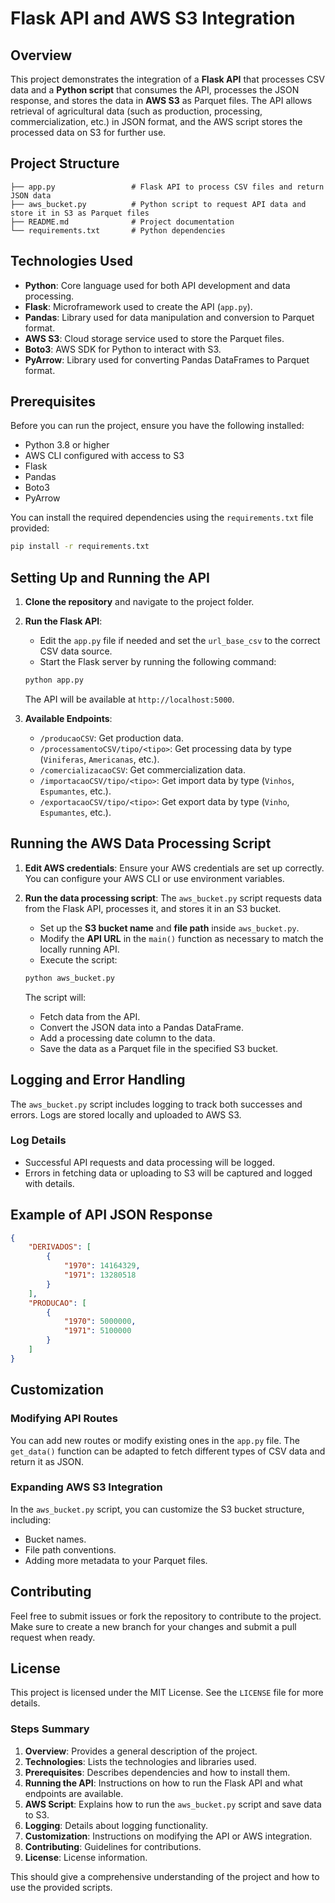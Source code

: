 # Flask API and AWS S3 Integration

## Overview

This project demonstrates the integration of a **Flask API** that processes CSV data and a **Python script** that consumes the API, processes the JSON response, and stores the data in **AWS S3** as Parquet files. The API allows retrieval of agricultural data (such as production, processing, commercialization, etc.) in JSON format, and the AWS script stores the processed data on S3 for further use.

## Project Structure

```
├── app.py                 # Flask API to process CSV files and return JSON data
├── aws_bucket.py          # Python script to request API data and store it in S3 as Parquet files
├── README.md              # Project documentation
└── requirements.txt       # Python dependencies
```

## Technologies Used

- **Python**: Core language used for both API development and data processing.
- **Flask**: Microframework used to create the API (`app.py`).
- **Pandas**: Library used for data manipulation and conversion to Parquet format.
- **AWS S3**: Cloud storage service used to store the Parquet files.
- **Boto3**: AWS SDK for Python to interact with S3.
- **PyArrow**: Library used for converting Pandas DataFrames to Parquet format.

## Prerequisites

Before you can run the project, ensure you have the following installed:

- Python 3.8 or higher
- AWS CLI configured with access to S3
- Flask
- Pandas
- Boto3
- PyArrow

You can install the required dependencies using the `requirements.txt` file provided:

```bash
pip install -r requirements.txt
```

## Setting Up and Running the API

1. **Clone the repository** and navigate to the project folder.

2. **Run the Flask API**:
   - Edit the `app.py` file if needed and set the `url_base_csv` to the correct CSV data source.
   - Start the Flask server by running the following command:

   ```bash
   python app.py
   ```

   The API will be available at `http://localhost:5000`.

3. **Available Endpoints**:
   - `/producaoCSV`: Get production data.
   - `/processamentoCSV/tipo/<tipo>`: Get processing data by type (`Viniferas`, `Americanas`, etc.).
   - `/comercializacaoCSV`: Get commercialization data.
   - `/importacaoCSV/tipo/<tipo>`: Get import data by type (`Vinhos`, `Espumantes`, etc.).
   - `/exportacaoCSV/tipo/<tipo>`: Get export data by type (`Vinho`, `Espumantes`, etc.).

## Running the AWS Data Processing Script

1. **Edit AWS credentials**:
   Ensure your AWS credentials are set up correctly. You can configure your AWS CLI or use environment variables.

2. **Run the data processing script**:
   The `aws_bucket.py` script requests data from the Flask API, processes it, and stores it in an S3 bucket.

   - Set up the **S3 bucket name** and **file path** inside `aws_bucket.py`.
   - Modify the **API URL** in the `main()` function as necessary to match the locally running API.
   - Execute the script:

   ```bash
   python aws_bucket.py
   ```

   The script will:
   - Fetch data from the API.
   - Convert the JSON data into a Pandas DataFrame.
   - Add a processing date column to the data.
   - Save the data as a Parquet file in the specified S3 bucket.

## Logging and Error Handling

The `aws_bucket.py` script includes logging to track both successes and errors. Logs are stored locally and uploaded to AWS S3. 

### Log Details

- Successful API requests and data processing will be logged.
- Errors in fetching data or uploading to S3 will be captured and logged with details.

## Example of API JSON Response

```json
{
    "DERIVADOS": [
        {
            "1970": 14164329,
            "1971": 13280518
        }
    ],
    "PRODUCAO": [
        {
            "1970": 5000000,
            "1971": 5100000
        }
    ]
}
```

## Customization

### Modifying API Routes

You can add new routes or modify existing ones in the `app.py` file. The `get_data()` function can be adapted to fetch different types of CSV data and return it as JSON.

### Expanding AWS S3 Integration

In the `aws_bucket.py` script, you can customize the S3 bucket structure, including:
- Bucket names.
- File path conventions.
- Adding more metadata to your Parquet files.

## Contributing

Feel free to submit issues or fork the repository to contribute to the project. Make sure to create a new branch for your changes and submit a pull request when ready.

## License

This project is licensed under the MIT License. See the `LICENSE` file for more details.

### Steps Summary

1. **Overview**: Provides a general description of the project.
2. **Technologies**: Lists the technologies and libraries used.
3. **Prerequisites**: Describes dependencies and how to install them.
4. **Running the API**: Instructions on how to run the Flask API and what endpoints are available.
5. **AWS Script**: Explains how to run the `aws_bucket.py` script and save data to S3.
6. **Logging**: Details about logging functionality.
7. **Customization**: Instructions on modifying the API or AWS integration.
8. **Contributing**: Guidelines for contributions.
9. **License**: License information.

This should give a comprehensive understanding of the project and how to use the provided scripts.
